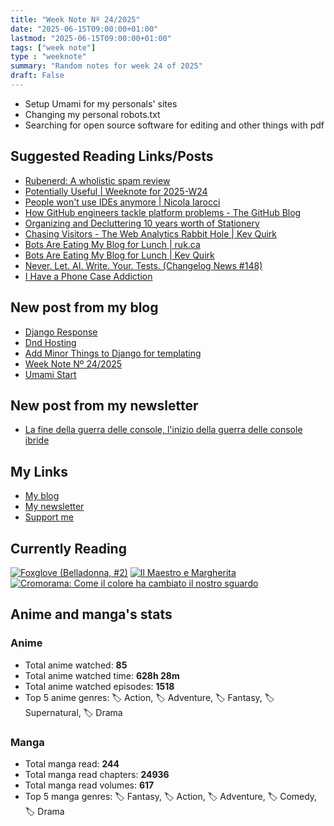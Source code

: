```yaml
---
title: "Week Note Nº 24/2025"
date: "2025-06-15T09:00:00+01:00"
lastmod: "2025-06-15T09:00:00+01:00"
tags: ["week note"]
type : "weeknote"
summary: "Random notes for week 24 of 2025"
draft: False
---
```


- Setup Umami for my personals' sites
- Changing my personal robots.txt
- Searching for open source software for editing and other things with pdf

## Suggested Reading Links/Posts
- [Rubenerd: A wholistic spam review](https://rubenerd.com/a-wholistic-spam-review/?utm_source=fundor333.com)
- [Potentially Useful | Weeknote for 2025-W24](https://www.eamoncaddigan.net/posts/weeknotes/2025-w24/?utm_source=fundor333.com)
- [People won't use IDEs anymore | Nicola Iarocci](https://nicolaiarocci.com/people-wont-use-ides-anymore/?utm_source=fundor333.com)
- [How GitHub engineers tackle platform problems - The GitHub Blog](https://github.blog/engineering/infrastructure/how-github-engineers-tackle-platform-problems/?utm_source=fundor333.com)
- [Organizing and Decluttering 10 years worth of Stationery](https://thepenguinpost.substack.com/p/organizing-and-decluttering-10-years?utm_source=fundor333.com)
- [Chasing Visitors - The Web Analytics Rabbit Hole | Kev Quirk](https://kevquirk.com/blog/chasing-visitors-the-web-analytics-rabbit-hole?utm_source=fundor333.com)
- [Bots Are Eating My Blog for Lunch | ruk.ca](https://ruk.ca/content/bots-are-eating-my-blog-lunch?utm_source=fundor333.com)
- [Bots Are Eating My Blog for Lunch | Kev Quirk](https://kevquirk.com/blog/bots-are-eating-my-blog-for-lunch?utm_source=fundor333.com)
- [Never. Let. AI. Write. Your. Tests. (Changelog News #148)](https://changelog.com/news/148?utm_source=fundor333.com)
- [I Have a Phone Case Addiction](https://mtwb.blog/i-have-a-phone-case-addiction/?utm_source=fundor333.com)
## New post from my blog
- [Django Response](https://fundor333.com/micro/2025/06/django-response/?utm_source=fundor333.com)
- [Dnd Hosting](https://fundor333.com/micro/2025/06/dnd-hosting/?utm_source=fundor333.com)
- [Add Minor Things to Django for templating](https://fundor333.com/post/2025/add-minor-things-to-django/?utm_source=fundor333.com)
- [Week Note Nº 24/2025](https://fundor333.com/weeknotes/2025/24/?utm_source=fundor333.com)
- [Umami Start](https://fundor333.com/micro/2025/06/umami-start/?utm_source=fundor333.com)
## New post from my newsletter
- [La fine della guerra delle console, l'inizio della guerra delle console ibride](https://newsletter.digitaltearoom.com/la-fine-della-guerra-delle-console-linizio-della-guerra-delle-console-ibride/?utm_source=fundor333.com)

## My Links
- [My blog](https://www.fundor333.com)
- [My newsletter](https://newsletter.digitaltearoom.com)
- [Support me](https://ko-fi.com/fundor333)

## Currently Reading
[![Foxglove (Belladonna, #2)](https://i.gr-assets.com/images/S/compressed.photo.goodreads.com/books/1714663422l/211170617._SX98_.jpg)](https://www.goodreads.com/review/show/7583111149?utm_medium=api&utm_source=rss) [![Il Maestro e Margherita](https://i.gr-assets.com/images/S/compressed.photo.goodreads.com/books/1449182290l/28095021._SX98_.jpg)](https://www.goodreads.com/review/show/7613476820?utm_medium=api&utm_source=rss) [![Cromorama: Come il colore ha cambiato il nostro sguardo](https://i.gr-assets.com/images/S/compressed.photo.goodreads.com/books/1505808761l/36266532._SX98_.jpg)](https://www.goodreads.com/review/show/5993206761?utm_medium=api&utm_source=rss) 

## Anime and manga's stats

### **Anime**
- Total anime watched: **85**
- Total anime watched time: **628h 28m**
- Total anime watched episodes: **1518**
- Top 5 anime genres: 🏷️ Action, 🏷️ Adventure, 🏷️ Fantasy, 🏷️ Supernatural, 🏷️ Drama

### **Manga**
- Total manga read: **244**
- Total manga read chapters: **24936**
- Total manga read volumes: **617**
- Top 5 manga genres: 🏷️ Fantasy, 🏷️ Action, 🏷️ Adventure, 🏷️ Comedy, 🏷️ Drama

